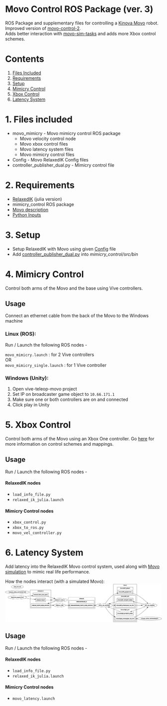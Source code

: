 # Movo Control ROS Package (ver. 3)

ROS Package and supplementary files for controlling a [Kinova Movo](https://www.kinovarobotics.com/sites/default/files/OP-03_2019-05_R01.pdf) robot.  
Improved version of [movo-control-2](https://github.com/joshuawisc/movo-control-2).  
Adds better interaction with [movo-sim-tasks](https://github.com/joshuawisc/movo-sim-tasks) and adds more Xbox control schemes.

# Contents
1. [Files Included](#1-files-included)
2. [Requirements](#2-requirements)
3. [Setup](#3-setup)
4. [Mimicry Control](#4-mimicry-control)
5. [Xbox Control](#5-xbox-control)
6. [Latency System](#6-latency-system)

# 1. Files included

* movo_mimicry - Movo mimicry control ROS package
    * Movo velocity control node
    * Movo xbox control files
    * Movo latency system files
    * Movo mimicry control files
* Config - Movo RelaxedIK Config files
* controller_publisher_dual.py - Mimicry control file

# 2. Requirements
* [RelaxedIK](https://github.com/uwgraphics/relaxed_ik) (julia version)
* mimicry_control ROS package
* [Movo description](https://github.com/Kinovarobotics/kinova-movo/tree/master/movo_common/movo_description)
* [Python Inputs](https://pypi.org/project/inputs/)

# 3. Setup
* Setup RelaxedIK with Movo using given [Config](./Config) file
* Add [controller_publisher_dual.py](./controller_publisher_dual.py) into *mimicry_control/src/bin*

# 4. Mimicry Control

Control both arms of the Movo and the base using Vive controllers.

## Usage

Connect an ethernet cable from the back of the
Movo to the Windows machine

### Linux (ROS):

Run / Launch the following ROS nodes -

`movo_mimicry.launch` : for 2 Vive controllers  
OR  
`movo_mimicry_single.launch` : for 1 Vive controller


### Windows (Unity):
1. Open vive-teleop-movo project
2. Set IP on broadcaster game object to `10.66.171.1`
3. Make sure one or both controllers are on and connected
4. Click play in Unity

# 5. Xbox Control

Control both arms of the Movo using an Xbox One controller. Go [here](https://github.com/joshuawisc/movo-control-3/tree/master/movo_mimicry) for more information on control schemes and mappings.

## Usage

Run / Launch the following ROS nodes -

#### RelaxedIK nodes
* `load_info_file.py`
* `relaxed_ik_julia.launch`

#### Mimicry Control nodes
* `xbox_control.py`
* `xbox_to_ros.py`
* `movo_vel_controller.py`

# 6. Latency System

Add latency into the RelaxedIK Movo control system, used along with
[Movo simulation](https://github.com/joshuawisc/movo-sim-scene)
to mimic real life performance.

How the nodes interact (with a simulated Movo):
![Rosgraph](./images/rosgraph.png)


## Usage

Run / Launch the following ROS nodes -

#### RelaxedIK nodes
* `load_info_file.py`
* `relaxed_ik_julia.launch`

#### Mimicry Control nodes
* `movo_latency.launch`
